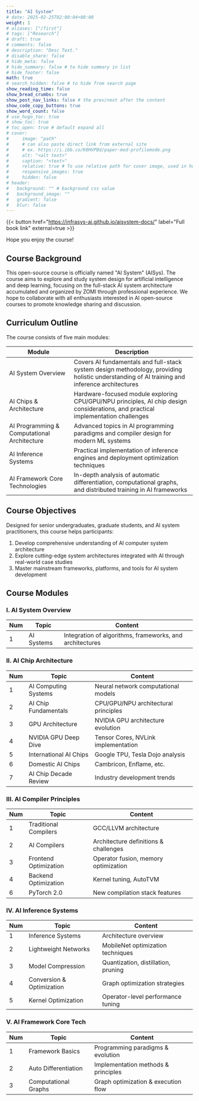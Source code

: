 ```yaml
---
title: "AI System"
# date: 2025-02-25T02:00:04+08:00
weight: 1
# aliases: ["/first"]
# tags: ["Research"]
# draft: true
# comments: false
# description: "Desc Text."
# disable_share: false
# hide_meta: false
# hide_summary: false # to hide summary in list
# hide_footer: false
math: true
# search_hidden: false # to hide from search page
show_reading_time: false
show_bread_crumbs: true
show_post_nav_links: false # the prev/next after the content
show_code_copy_buttons: true
show_word_count: false
# use_hugo_toc: true
# show_toc: true
# toc_open: true # default expand all
# cover:
#     image: "path"
#     # can also paste direct link from external site
#     # ex. https://i.ibb.co/K0HVPBd/paper-mod-profilemode.png
#     alt: "<alt text>"
#     caption: "<text>"
#     relative: true # To use relative path for cover image, used in hugo Page-bundles
#     responsive_images: true
#     hidden: false
# header:
#   background: "" # background css value
#   background_image: ""
#   gradient: false
#   blur: false
---
```




{{< button href="https://infrasys-ai.github.io/aisystem-docs/" label="Full book link" external=true >}}


Hope you enjoy the course!

## Course Background

This open-source course is officially named "AI System" (AISys). The course aims to explore and study system design for artificial intelligence and deep learning, focusing on the full-stack AI system architecture accumulated and organized by ZOMI through professional experience. We hope to collaborate with all enthusiasts interested in AI open-source courses to promote knowledge sharing and discussion.

## Curriculum Outline

The course consists of five main modules:

| Module | Description |
|--------|-------------|
| AI System Overview | Covers AI fundamentals and full-stack system design methodology, providing holistic understanding of AI training and inference architectures |
| AI Chips & Architecture | Hardware-focused module exploring CPU/GPU/NPU principles, AI chip design considerations, and practical implementation challenges |
| AI Programming & Computational Architecture | Advanced topics in AI programming paradigms and compiler design for modern ML systems |
| AI Inference Systems | Practical implementation of inference engines and deployment optimization techniques |
| AI Framework Core Technologies | In-depth analysis of automatic differentiation, computational graphs, and distributed training in AI frameworks |

## Course Objectives

Designed for senior undergraduates, graduate students, and AI system practitioners, this course helps participants:
1. Develop comprehensive understanding of AI computer system architecture
2. Explore cutting-edge system architectures integrated with AI through real-world case studies
3. Master mainstream frameworks, platforms, and tools for AI system development

## Course Modules

### I. AI System Overview
| Num | Topic | Content |
|---|-------|---------|
|1|AI Systems|Integration of algorithms, frameworks, and architectures|

### II. AI Chip Architecture
| Num | Topic | Content |
|---|----------------|-----------------------------------|
|1|AI Computing Systems|Neural network computational models| 
|2|AI Chip Fundamentals|CPU/GPU/NPU architectural principles|
|3|GPU Architecture|NVIDIA GPU architecture evolution|
|4|NVIDIA GPU Deep Dive|Tensor Cores, NVLink implementation|
|5|International AI Chips|Google TPU, Tesla Dojo analysis|
|6|Domestic AI Chips|Cambricon, Enflame, etc.|
|7|AI Chip Decade Review|Industry development trends|

### III. AI Compiler Principles
| Num | Topic | Content |
|---|-------------|-----------------------------------|
|1|Traditional Compilers|GCC/LLVM architecture|
|2|AI Compilers|Architecture definitions & challenges|
|3|Frontend Optimization|Operator fusion, memory optimization|
|4|Backend Optimization|Kernel tuning, AutoTVM|
|6|PyTorch 2.0|New compilation stack features|

### IV. AI Inference Systems
|Num| Topic | Content |
|---|--------------|-----------------------------------|
|1|Inference Systems|Architecture overview|
|2|Lightweight Networks|MobileNet optimization techniques|
|3|Model Compression|Quantization, distillation, pruning|
|4|Conversion & Optimization|Graph optimization strategies|
|5|Kernel Optimization|Operator-level performance tuning|

### V. AI Framework Core Tech
| Num | Topic | Content |
|---|-------------|-----------------------------------|
|1|Framework Basics|Programming paradigms & evolution|
|2|Auto Differentiation|Implementation methods & principles|
|3|Computational Graphs|Graph optimization & execution flow|